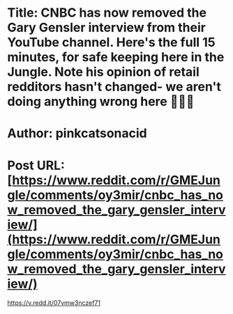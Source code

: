 # Title: CNBC has now removed the Gary Gensler interview from their YouTube channel. Here's the full 15 minutes, for safe keeping here in the Jungle. Note his opinion of retail redditors hasn't changed- we aren't doing anything wrong here 🤷🏼‍♀️
# Author: pinkcatsonacid
# Post URL: [https://www.reddit.com/r/GMEJungle/comments/oy3mir/cnbc_has_now_removed_the_gary_gensler_interview/](https://www.reddit.com/r/GMEJungle/comments/oy3mir/cnbc_has_now_removed_the_gary_gensler_interview/)


https://v.redd.it/07vmw3nczef71